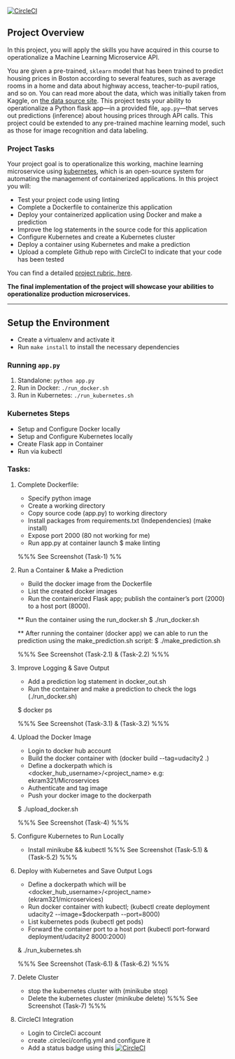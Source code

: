 

[![CircleCI](https://circleci.com/gh/EKRAM-MOHAMED/Microservices/tree/master.svg?style=svg)](https://circleci.com/gh/EKRAM-MOHAMED/Microservices/tree/master)

## Project Overview

In this project, you will apply the skills you have acquired in this course to operationalize a Machine Learning Microservice API. 

You are given a pre-trained, `sklearn` model that has been trained to predict housing prices in Boston according to several features, such as average rooms in a home and data about highway access, teacher-to-pupil ratios, and so on. You can read more about the data, which was initially taken from Kaggle, on [the data source site](https://www.kaggle.com/c/boston-housing). This project tests your ability to operationalize a Python flask app—in a provided file, `app.py`—that serves out predictions (inference) about housing prices through API calls. This project could be extended to any pre-trained machine learning model, such as those for image recognition and data labeling.

### Project Tasks

Your project goal is to operationalize this working, machine learning microservice using [kubernetes](https://kubernetes.io/), which is an open-source system for automating the management of containerized applications. In this project you will:
* Test your project code using linting
* Complete a Dockerfile to containerize this application
* Deploy your containerized application using Docker and make a prediction
* Improve the log statements in the source code for this application
* Configure Kubernetes and create a Kubernetes cluster
* Deploy a container using Kubernetes and make a prediction
* Upload a complete Github repo with CircleCI to indicate that your code has been tested

You can find a detailed [project rubric, here](https://review.udacity.com/#!/rubrics/2576/view).

**The final implementation of the project will showcase your abilities to operationalize production microservices.**

---

## Setup the Environment

* Create a virtualenv and activate it
* Run `make install` to install the necessary dependencies

### Running `app.py`

1. Standalone:  `python app.py`
2. Run in Docker:  `./run_docker.sh`
3. Run in Kubernetes:  `./run_kubernetes.sh`

### Kubernetes Steps

* Setup and Configure Docker locally
* Setup and Configure Kubernetes locally
* Create Flask app in Container
* Run via kubectl

### Tasks:
1) Complete Dockerfile:
    * Specify python image
    * Create a working directory
    * Copy source code (app.py) to working directory
    * Install packages from requirements.txt (Independencies) (make install)
    * Expose port 2000 (80 not working for me)
    * Run app.py at container launch
    $ make linting
   
    %%% See Screenshot (Task-1) %%
    
    
2) Run a Container & Make a Prediction
    * Build the docker image from the Dockerfile
    * List the created docker images
    * Run the containerized Flask app; publish the container’s port (2000) to a host port (8000).
    
    ** Run the container using the run_docker.sh
    $ ./run_docker.sh
    
    ** After running the container (docker app) we can able to run the prediction using the make_prediction.sh script:
    $ ./make_prediction.sh
    
      %%% See Screenshot (Task-2.1) & (Task-2.2) %%%
    
3) Improve Logging & Save Output
    * Add a prediction log statement in docker_out.sh
    * Run the container and make a prediction to check the logs (./run_docker.sh)
    
    $ docker ps
    
    %%% See Screenshot (Task-3.1) & (Task-3.2) %%%
    
4)  Upload the Docker Image
    * Login to docker hub account
    * Build the docker container with  (docker build --tag=udacity2 .)
    * Define a dockerpath which is <docker_hub_username>/<project_name> e.g: ekram321/Microservices
    * Authenticate and tag image
    * Push your docker image to the dockerpath
    
    $ ./upload_docker.sh
    
     %%% See Screenshot (Task-4) %%%
     
5)  Configure Kubernetes to Run Locally
    * Install minikube && kubectl
     %%% See Screenshot (Task-5.1) & (Task-5.2) %%%

6) Deploy with Kubernetes and Save Output Logs
    * Define a dockerpath which will be <docker_hub_username>/<project_name> (ekram321/microservices)
    * Run docker container with kubectl; (kubectl create deployment udacity2 --image=$dockerpath --port=8000)
    * List kubernetes pods (kubectl get pods)
    * Forward the container port to a host port (kubectl port-forward deployment/udacity2 8000:2000)
    
    & ./run_kubernetes.sh
    
    %%% See Screenshot (Task-6.1) & (Task-6.2) %%%
    
7) Delete Cluster
    * stop the kubernetes cluster with (minikube stop)
    * Delete the kubernetes cluster  (minikube delete)
    %%% See Screenshot (Task-7) %%%
    
8) CircleCI Integration
    * Login to CircleCi account
    * create .circleci/config.yml and configure it
    * Add a status badge using this [![CircleCI](https://circleci.com/gh/EKRAM-MOHAMED/Microservices/tree/master.svg?style=svg)](https://circleci.com/gh/EKRAM-MOHAMED/Microservices/tree/master)
    